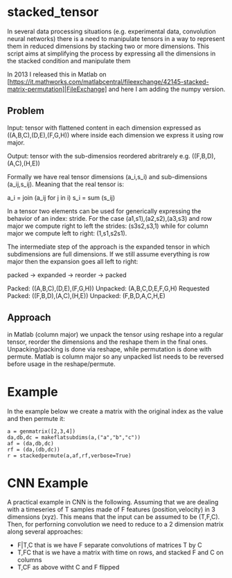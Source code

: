 # stacked_tensor

In several data processing situations (e.g. experimental data, convolution neural networks) there is a need to manipulate tensors in a way to represent them in reduced dimensions by stacking two or more dimensions. This script aims at simplifying the process by expressing all the dimensions in the stacked condition and manipulate them

In 2013 I released this in Matlab on [https://it.mathworks.com/matlabcentral/fileexchange/42145-stacked-matrix-permutation]|FileExchange] and here I am adding the numpy version.

## Problem
Input: tensor with flattened content in each dimension expressed as ((A,B,C),(D,E),(F,G,H)) where inside each dimension we express it using row major.

Output: tensor with the sub-dimensios reordered abritrarely e.g. ((F,B,D),(A,C),(H,E))

Formally we have real tensor dimensions (a_i,s_i) and sub-dimensions (a_ij,s_ij). Meaning that the real tensor is:

  a_i = join (a_ij for j in i)
  s_i = sum (s_ij)

In a tensor two elements can be used for generically expressing the behavior of an index: stride. For the case (a1,s1),(a2,s2),(a3,s3) and row major we compute right to left the strides: (s3s2,s3,1) while for column major we compute left to right: (1,s1,s2s1).

The intermediate step of the approach is the expanded tensor in which subdimensions are full dimensions. If we still assume everything is row major then the expansion goes all left to right:

packed → expanded → reorder → packed

Packed: ((A,B,C),(D,E),(F,G,H))
Unpacked: (A,B,C,D,E,F,G,H)
Requested Packed: ((F,B,D),(A,C),(H,E))
Unpacked: (F,B,D,A,C,H,E)

## Approach

in Matlab (column major) we unpack the tensor using reshape into a regular tensor, reorder the dimensions and the reshape them in the final ones. Unpacking/packing is done via reshape, while permutation is done with permute. Matlab is column major so any unpacked list needs to be reversed before usage in the reshape/permute.

# Example

In the example below we create a matrix with the original index as the value and then permute it:

	a = genmatrix([2,3,4])
	da,db,dc = makeflatsubdims(a,("a","b","c"))
	af = (da,db,dc)
	rf = (da,(db,dc))
	r = stackedpermute(a,af,rf,verbose=True)

# CNN Example
A practical example in CNN is the following. Assuming that we are dealing with a timeseries of T samples made of F features (position,velocity) in 3 dimensions (xyz). This means that the input can be assumed to be (T,F,C). Then, for perforning convolution we need to reduce to a 2 dimension matrix along several approaches:

* F|T,C that is we have F separate convolutions of matrices T by C
* T,FC  that is we have a matrix with time on rows, and stacked F and C on columns
* T,CF  as above witht C and F flipped


